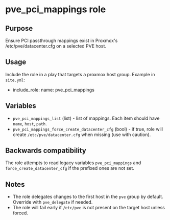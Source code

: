 pve_pci_mappings role
=====================

Purpose
-------
Ensure PCI passthrough mappings exist in Proxmox's /etc/pve/datacenter.cfg on a selected PVE host.

Usage
-----
Include the role in a play that targets a proxmox host group. Example in `site.yml`:

  - include_role:
      name: pve_pci_mappings

Variables
---------
- `pve_pci_mappings_list` (list) - list of mappings. Each item should have `name`, `host`, `path`.
- `pve_pci_mappings_force_create_datacenter_cfg` (bool) - if true, role will create `/etc/pve/datacenter.cfg` when missing (use with caution).

Backwards compatibility
-----------------------
The role attempts to read legacy variables `pve_pci_mappings` and `force_create_datacenter_cfg` if the prefixed ones are not set.

Notes
-----
- The role delegates changes to the first host in the `pve` group by default. Override with `pve_delegate` if needed.
- The role will fail early if `/etc/pve` is not present on the target host unless forced.
